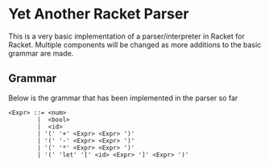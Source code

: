# Yet Another Racket Parser

This is a very basic implementation of a parser/interpreter in Racket for Racket. Multiple components will be changed as more additions to the basic grammar are made. 

## Grammar

Below is the grammar that has been implemented in the parser so far

```
<Expr> ::= <num>
		|  <bool>
		|  <id>
		| '(' '+' <Expr> <Expr> ')'
		| '(' '-' <Expr> <Expr> ')'
		| '(' '*' <Expr> <Expr> ')'
		| '(' 'let' '[' <id> <Expr> ']' <Expr> ')' 
```
